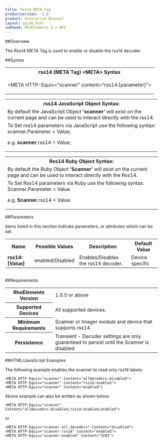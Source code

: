 ```yaml
---
title: Rss14 META Tag
productversion: '1.5'
product: Enterprise Browser
layout: guide.html
subhead: RhoElements 2.x API
---
```


##Overview

The Rss14 META Tag is used to enable or disable the rss14 decoder.

##Syntax

<table class="re-table"><tr><th class="tableHeading">rss14 (META Tag) &lt;META&gt; Syntax
</th></tr><tr><td class="clsSyntaxCells clsOddRow"><p>&lt;META HTTP-Equiv="scanner" content="rss14:[parameter]"&gt;</p></td></tr></table>
<table class="re-table"><tr><th class="tableHeading">rss14 JavaScript Object Syntax:</th></tr><tr><td class="clsSyntaxCells clsOddRow">
By default the JavaScript Object <b>'scanner'</b> will exist on the current page and can be used to interact directly with the rss14.
</td></tr><tr><td class="clsSyntaxCells clsEvenRow">
To Set rss14 parameters via JavaScript use the following syntax: scanner.Parameter = Value;
<P />e.g. <b>scanner</b>.rss14 = Value;
</td></tr></table>
<table class="re-table"><tr><th class="tableHeading">Rss14 Ruby Object Syntax:</th></tr><tr><td class="clsSyntaxCells clsOddRow">
By default the Ruby Object <b>'Scanner'</b> will exist on the current page and can be used to interact directly with the Rss14.
</td></tr><tr><td class="clsSyntaxCells clsEvenRow">
To Set Rss14 parameters via Ruby use the following syntax: Scanner.Parameter = Value
<P />e.g. <b>Scanner</b>.rss14 = Value
</td></tr></table>



##Parameters


Items listed in this section indicate parameters, or attributes which can be set.
<table class="re-table"><col width="20%" /><col width="20%" /><col width="38%" /><col width="22%" /><tr><th class="tableHeading">Name</th><th class="tableHeading">Possible Values</th><th class="tableHeading">Description</th><th class="tableHeading">Default Value</th></tr><tr><td class="clsSyntaxCells clsOddRow"><b>rss14:[Value]
</b></td><td class="clsSyntaxCells clsOddRow">enabled/Disabled</td><td class="clsSyntaxCells clsOddRow">Enables/Disables the rss14 decoder.</td><td class="clsSyntaxCells clsOddRow">Device specific</td></tr></table>
<table class="re-table"><col width="78%" /><col width="8%" /><col width="1%" /><col width="5%" /><col width="1%" /><col width="5%" /><col width="2%" /></table>





##Requirements

<table class="re-table"><tr><th class="tableHeading">RhoElements Version</th><td class="clsSyntaxCell clsEvenRow">1.0.0 or above
</td></tr><tr><th class="tableHeading">Supported Devices</th><td class="clsSyntaxCell clsOddRow">All supported devices.</td></tr><tr><th class="tableHeading">Minimum Requirements</th><td class="clsSyntaxCell clsOddRow">Scanner or Imager module and device that supports rss14.</td></tr><tr><th class="tableHeading">Persistence</th><td class="clsSyntaxCell clsEvenRow">Transient - Decoder settings are only guaranteed to persist until the Scanner is disabled</td></tr></table>


##HTML/JavaScript Examples

The following example enables the scanner to read only rss14 labels:

	<META HTTP-Equiv="scanner" Content="allDecoders:disabled">
	<META HTTP-Equiv="scanner" Content="rss14:enabled">
	<META HTTP-Equiv="scanner" Content="enabled">
	
Above example can also be written as shown below:

	<META HTTP-Equiv="scanner" Content="allDecoders:disabled;rss14:enabled;enabled">
	
or

	<META HTTP-Equiv="scanner-all_decoders" Content="disabled">
	<META HTTP-Equiv="scanner-rss14" Content="enabled">
	<META HTTP-Equiv="scanner-enabled" Content="SCN1">
	





